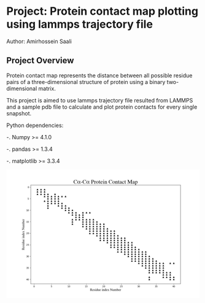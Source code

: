 # Project: Protein contact map plotting using lammps trajectory file


Author: Amirhossein Saali



## Project Overview


Protein contact map represents the distance between all possible residue pairs of a three-dimensional structure of protein using a binary two-dimensional matrix. 


This project is aimed to use lammps trajectory file resulted from LAMMPS and a sample pdb file to calculate and plot protein contacts for every single snapshot.

Python dependencies:

-. Numpy >= 4.1.0

-. pandas >= 1.3.4

-. matplotlib >= 3.3.4 

<img width="800" alt="Dashboard Mockup V1" src="https://github.com/Amirsaali/Protein_Contact_Map_Lammps_trajectory_file/blob/main/Protein%20Contact%20Map%20-%205.png">
